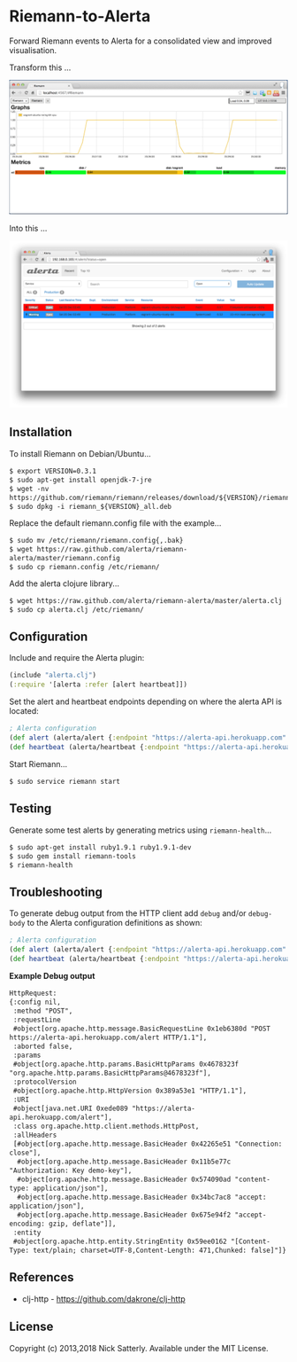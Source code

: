 Riemann-to-Alerta
=================

Forward Riemann events to Alerta for a consolidated view and improved visualisation.

Transform this ...

![nagios](/docs/images/riemann.png?raw=true)

Into this ...

![alerta](/docs/images/riemann26-alerta-v3.png?raw=true)

Installation
------------

To install Riemann on Debian/Ubuntu...

    $ export VERSION=0.3.1
    $ sudo apt-get install openjdk-7-jre
    $ wget -nv https://github.com/riemann/riemann/releases/download/${VERSION}/riemann_${VERSION}_all.deb
    $ sudo dpkg -i riemann_${VERSION}_all.deb

Replace the default riemann.config file with the example...

    $ sudo mv /etc/riemann/riemann.config{,.bak}
    $ wget https://raw.github.com/alerta/riemann-alerta/master/riemann.config
    $ sudo cp riemann.config /etc/riemann/

Add the alerta clojure library...

    $ wget https://raw.github.com/alerta/riemann-alerta/master/alerta.clj
    $ sudo cp alerta.clj /etc/riemann/

Configuration
-------------

Include and require the Alerta plugin:

```clojure
(include "alerta.clj")
(:require '[alerta :refer [alert heartbeat]])
```

Set the alert and heartbeat endpoints depending on where the alerta API is located:

```clojure
; Alerta configuration
(def alert (alerta/alert {:endpoint "https://alerta-api.herokuapp.com" :api-key "demo-key"}))
(def heartbeat (alerta/heartbeat {:endpoint "https://alerta-api.herokuapp.com" :api-key "demo-key"}))
```

Start Riemann...
    
    $ sudo service riemann start


Testing
-------

Generate some test alerts by generating metrics using `riemann-health`...

    $ sudo apt-get install ruby1.9.1 ruby1.9.1-dev
    $ sudo gem install riemann-tools
    $ riemann-health

Troubleshooting
---------------

To generate debug output from the HTTP client add `debug` and/or
`debug-body` to the Alerta configuration definitions as shown:

```clojure
; Alerta configuration
(def alert (alerta/alert {:endpoint "https://alerta-api.herokuapp.com" :debug true :debug-body true}))
(def heartbeat (alerta/heartbeat {:endpoint "https://alerta-api.herokuapp.com" :debug true :debug-body true}))
```

**Example Debug output**

```
HttpRequest:
{:config nil,
 :method "POST",
 :requestLine
 #object[org.apache.http.message.BasicRequestLine 0x1eb6380d "POST https://alerta-api.herokuapp.com/alert HTTP/1.1"],
 :aborted false,
 :params
 #object[org.apache.http.params.BasicHttpParams 0x4678323f "org.apache.http.params.BasicHttpParams@4678323f"],
 :protocolVersion
 #object[org.apache.http.HttpVersion 0x389a53e1 "HTTP/1.1"],
 :URI
 #object[java.net.URI 0xede089 "https://alerta-api.herokuapp.com/alert"],
 :class org.apache.http.client.methods.HttpPost,
 :allHeaders
 [#object[org.apache.http.message.BasicHeader 0x42265e51 "Connection: close"],
  #object[org.apache.http.message.BasicHeader 0x11b5e77c "Authorization: Key demo-key"],
  #object[org.apache.http.message.BasicHeader 0x574090ad "content-type: application/json"],
  #object[org.apache.http.message.BasicHeader 0x34bc7ac8 "accept: application/json"],
  #object[org.apache.http.message.BasicHeader 0x675e94f2 "accept-encoding: gzip, deflate"]],
 :entity
 #object[org.apache.http.entity.StringEntity 0x59ee0162 "[Content-Type: text/plain; charset=UTF-8,Content-Length: 471,Chunked: false]"]}
```

References
----------

 * clj-http - https://github.com/dakrone/clj-http

License
-------

Copyright (c) 2013,2018 Nick Satterly. Available under the MIT License.
